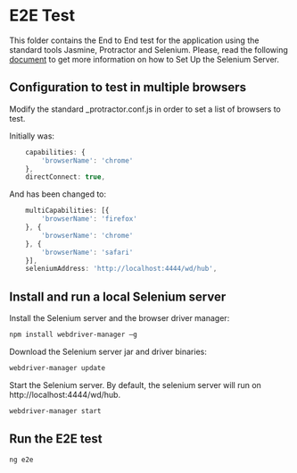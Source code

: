 # E2E Test

This folder contains the End to End test for the application using the standard tools Jasmine, Protractor and Selenium. Please, read the following [document][serversetup] to get more information on how to Set Up the Selenium Server.

## Configuration to test in multiple browsers

Modify the standard _protractor.conf.js in order to set a list of browsers to test.

Initially was:

```javascript
    capabilities: {
        'browserName': 'chrome'
    },
    directConnect: true,
```

And has been changed to:

```javascript
    multiCapabilities: [{
        'browserName': 'firefox'
    }, {
        'browserName': 'chrome'
    }, {
        'browserName': 'safari'
    }],
    seleniumAddress: 'http://localhost:4444/wd/hub',
```

## Install and run a local Selenium server

Install the Selenium server and the browser driver manager:

```bash
npm install webdriver-manager –g
```

Download the Selenium server jar and driver binaries:

```bash
webdriver-manager update
```

Start the Selenium server. By default, the selenium server will run on http://localhost:4444/wd/hub.

```bash
webdriver-manager start
```

## Run the E2E test

```bash
ng e2e
```



[serversetup]: https://github.com/angular/protractor/blob/master/docs/server-setup.md

